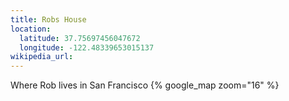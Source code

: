 ```yaml
---
title: Robs House
location: 
  latitude: 37.75697456047672
  longitude: -122.48339653015137
wikipedia_url: 
---
```

Where Rob lives in San Francisco
{% google_map zoom="16" %}

